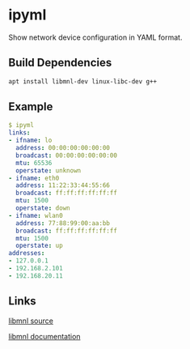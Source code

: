 # ipyml

Show network device configuration in YAML format.

## Build Dependencies

```sh
apt install libmnl-dev linux-libc-dev g++
```

## Example

```yaml
$ ipyml
links:
- ifname: lo
  address: 00:00:00:00:00:00
  broadcast: 00:00:00:00:00:00
  mtu: 65536
  operstate: unknown
- ifname: eth0
  address: 11:22:33:44:55:66
  broadcast: ff:ff:ff:ff:ff:ff
  mtu: 1500
  operstate: down
- ifname: wlan0
  address: 77:88:99:00:aa:bb
  broadcast: ff:ff:ff:ff:ff:ff
  mtu: 1500
  operstate: up
addresses:
- 127.0.0.1
- 192.168.2.101
- 192.168.20.11

```

## Links

[libmnl source](https://git.netfilter.org/libmnl/tree/src)

[libmnl documentation](https://netfilter.org/projects/libmnl/doxygen/html/modules.html)
